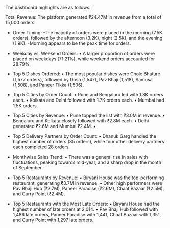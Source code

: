 The dashboard highlights are as follows:

Total Revenue: The platform generated ₹24.47M in revenue from a total of 15,000 orders.
  
- Order Timing: 
-The majority of orders were placed in the morning (7.5K orders), followed by the afternoon (3.2K), night (2.5K), and the evening (1.9K). 
-Morning appears to be the peak time for orders.

- Weekday vs. Weekend Orders: 
•	A larger proportion of orders were placed on weekdays (71.21%), while weekend orders accounted for 28.79%.

- Top 5 Dishes Ordered: 
•	The most popular dishes were Chole Bhature (1,577 orders), followed by Dosa (1,547), Pav Bhaji (1,518), Samosa (1,508), and Paneer Tikka (1,506). 

- Top 5 Cities by Order Count:
•	Pune and Bengaluru led with 1.8K orders each.
•	Kolkata and Delhi followed with 1.7K orders each.
•	Mumbai had 1.5K orders.

- Top 5 Cities by Revenue: 
•	Pune topped the list with ₹3.0M in revenue.
•	Bengaluru and Kolkata closely followed with ₹2.8M each.
•	Delhi generated ₹2.6M and Mumbai ₹2.4M.
•	
- Top 5 Delivery Partners by Order Count: 
•	Dhanuk Garg handled the highest number of orders (35 orders), while four other delivery partners each completed 28 orders.

- Monthwise Sales Trend: 
•	There was a general rise in sales with fluctuations, peaking towards mid-year, and a sharp drop in the month of September.

- Top 5 Restaurants by Revenue: 
•	Biryani House was the top-performing restaurant, generating ₹3.7M in revenue.
•	Other high performers were Pav Bhaji Hub (₹2.7M), Paneer Paradise (₹2.6M), Chaat Bazaar (₹2.5M), and Curry Point (₹2.4M).

- Top 5 Restaurants with the Most Late Orders: 
•	Biryani House had the highest number of late orders at 2,014.
•	Pav Bhaji Hub followed with 1,486 late orders, Paneer Paradise with 1,441, Chaat Bazaar with 1,351, and Curry Point with 1,297 late orders. 

